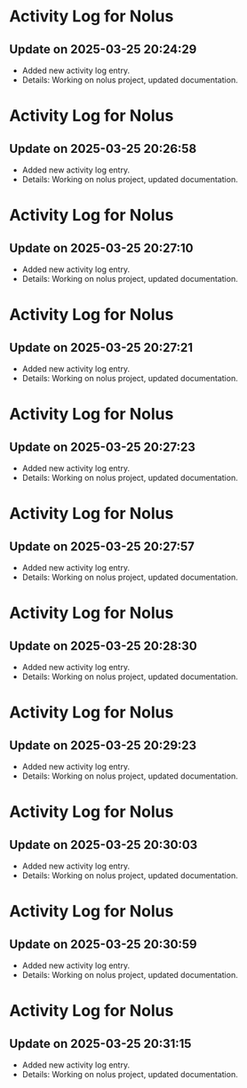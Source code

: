 # Activity Log for Nolus

## Update on 2025-03-25 20:24:29
- Added new activity log entry.
- Details: Working on nolus project, updated documentation.

# Activity Log for Nolus

## Update on 2025-03-25 20:26:58
- Added new activity log entry.
- Details: Working on nolus project, updated documentation.

# Activity Log for Nolus

## Update on 2025-03-25 20:27:10
- Added new activity log entry.
- Details: Working on nolus project, updated documentation.

# Activity Log for Nolus

## Update on 2025-03-25 20:27:21
- Added new activity log entry.
- Details: Working on nolus project, updated documentation.

# Activity Log for Nolus

## Update on 2025-03-25 20:27:23
- Added new activity log entry.
- Details: Working on nolus project, updated documentation.

# Activity Log for Nolus

## Update on 2025-03-25 20:27:57
- Added new activity log entry.
- Details: Working on nolus project, updated documentation.

# Activity Log for Nolus

## Update on 2025-03-25 20:28:30
- Added new activity log entry.
- Details: Working on nolus project, updated documentation.

# Activity Log for Nolus

## Update on 2025-03-25 20:29:23
- Added new activity log entry.
- Details: Working on nolus project, updated documentation.

# Activity Log for Nolus

## Update on 2025-03-25 20:30:03
- Added new activity log entry.
- Details: Working on nolus project, updated documentation.

# Activity Log for Nolus

## Update on 2025-03-25 20:30:59
- Added new activity log entry.
- Details: Working on nolus project, updated documentation.

# Activity Log for Nolus

## Update on 2025-03-25 20:31:15
- Added new activity log entry.
- Details: Working on nolus project, updated documentation.

